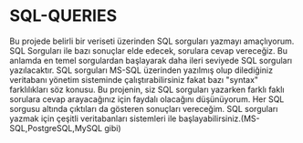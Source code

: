 # SQL-QUERIES
Bu projede belirli bir veriseti üzerinden SQL sorguları yazmayı amaçlıyorum.
SQL Sorguları ile bazı sonuçlar elde edecek, sorulara cevap vereceğiz. 
Bu anlamda en temel sorgulardan başlayarak daha ileri seviyede SQL sorguları yazılacaktır.
SQL sorguları MS-SQL üzerinden yazılmış olup dilediğiniz veritabanı yönetim sisteminde çalıştırabilirsiniz fakat bazı "syntax" farklılıkları söz konusu.
Bu projenin, siz SQL sorguları yazarken farklı faklı sorulara cevap arayacağınız için faydalı olacağını düşünüyorum. Her SQL sorgusu altında çıktıları da gösteren sonuçları vereceğim.
SQL sorguları yazmak için çeşitli veritabanları sistemleri ile başlayabilirsiniz.(MS-SQL,PostgreSQL,MySQL gibi)

